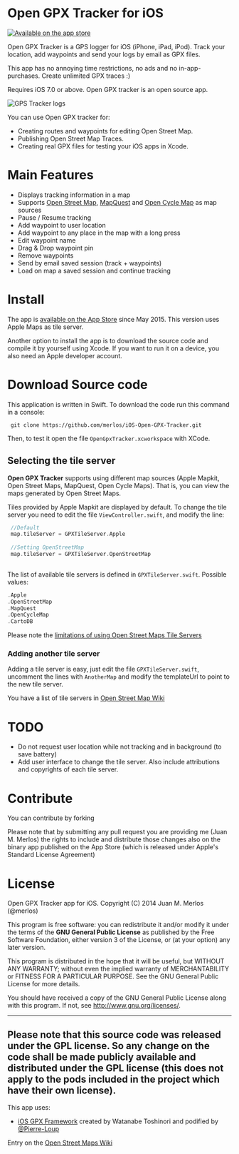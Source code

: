 Open GPX Tracker for iOS
========================

[![Available on the app store](https://merlos.github.io/iOS-Open-GPX-Tracker/images/download-app-store.svg)](https://itunes.apple.com/app/open-gpx-tracker/id984503772) 

Open GPX Tracker is a GPS logger for iOS (iPhone, iPad, iPod). Track your location, add waypoints and send your logs by email as GPX files.

This app has no annoying time restrictions, no ads and no in-app-purchases. Create unlimited GPX traces :)

Requires iOS 7.0 or above. Open GPX tracker is an open source app.

![GPS Tracker logs](https://merlos.github.io/iOS-Open-GPX-Tracker/images/open-gpx-tracker-4-screenshots.png)

You can use Open GPX tracker for: 

 - Creating routes and waypoints for editing Open Street Map.
 - Publishing Open Street Map Traces.
 - Creating real GPX files for testing your iOS apps in Xcode.

# Main Features

 - Displays tracking information in a map
 - Supports [Open Street Map](http://wiki.openstreetmap.org/wiki/Tile_usage_policy), [MapQuest](http://open.mapquest.co.uk/) and [Open Cycle Map](www.opencyclemap.org) as map sources
 - Pause / Resume tracking
 - Add waypoint to user location
 - Add waypoint to any place in the map with a long press
 - Edit waypoint name
 - Drag & Drop waypoint pin
 - Remove waypoints
 - Send by email saved session (track + waypoints)
 - Load on map a saved session and continue tracking

# Install

The app is [available on the App Store](https://itunes.apple.com/app/open-gpx-tracker/id984503772) since May 2015. This version uses Apple Maps as tile server. 

Another option to install the app is to download the source code and compile it by yourself using Xcode. If you want to run it on a device, you also need an Apple developer account.

# Download Source code
This application is written in Swift. To download the code run this command in a console:

``` 
 git clone https://github.com/merlos/iOS-Open-GPX-Tracker.git
```

Then, to test it open the file `OpenGpxTracker.xcworkspace` with XCode.


## Selecting the tile server
**Open GPX Tracker** supports using different map sources (Apple Mapkit, Open Street Maps, MapQuest, Open Cycle Maps). That is, you can view the maps generated by Open Street Maps.

Tiles provided by Apple Mapkit are displayed by default. To change the tile server you need to edit the file `ViewController.swift`, and modify the line:

```swift
 //Default
 map.tileServer = GPXTileServer.Apple
 
 //Setting OpenStreetMap
 map.tileServer = GPXTileServer.OpenStreetMap
       
``` 

The list of available tile servers is defined in `GPXTileServer.swift`. Possible values:

```swift
.Apple
.OpenStreetMap
.MapQuest
.OpenCycleMap
.CartoDB

```

Please note the [limitations of using Open Street Maps Tile Servers](http://wiki.openstreetmap.org/wiki/Tile_usage_policy)

### Adding another tile server
Adding a tile server is easy, just edit the file `GPXTileServer.swift`, uncomment the lines with `AnotherMap` and modify the templateUrl to point to the new tile server.

You have a list of tile servers in [Open Street Map Wiki](http://wiki.openstreetmap.org/wiki/Tile_servers)

# TODO

- Do not request user location while not tracking and in background (to save battery)
- Add user interface to change the tile server. Also include attributions and copyrights of each tile server.

# Contribute
You can contribute by forking

Please note that by submitting any pull request you are providing me (Juan M. Merlos) the rights to include and distribute those changes also on the binary app published on the App Store (which is released under Apple's Standard License Agreement) 


License
====================

Open GPX Tracker app for iOS.  Copyright (C) 2014  Juan M. Merlos (@merlos)

This program is free software: you can redistribute it and/or modify
it under the terms of the **GNU General Public License** as published by
the Free Software Foundation, either version 3 of the License, or
(at your option) any later version.

This program is distributed in the hope that it will be useful,
but WITHOUT ANY WARRANTY; without even the implied warranty of
MERCHANTABILITY or FITNESS FOR A PARTICULAR PURPOSE.  See the
GNU General Public License for more details.

You should have received a copy of the GNU General Public License
along with this program.  If not, see <http://www.gnu.org/licenses/>.

----
Please note that this source code was released under the GPL license.  So any change on the code shall be made publicly available and distributed under the GPL license (this does not apply to the pods included in the project which have their own license).
----

This app uses:
 - [iOS GPX Framework](https://github.com/merlos/ios-gpx-framework) created by Watanabe Toshinori and podified by  [@Pierre-Loup](https://github.com/Pierre-Loup/)


Entry on the [Open Street Maps Wiki](https://wiki.openstreetmap.org/wiki/OpenGpxTracker)

